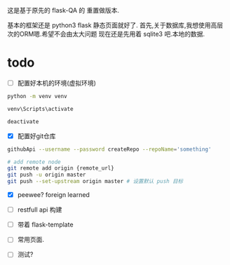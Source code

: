 这是基于原先的 flask-QA 的 重置做版本.

基本的框架还是 python3 flask
静态页面就好了.
首先,关于数据库,我想使用高层次的ORM嗯.希望不会由太大问题
现在还是先用着 sqlite3 吧.本地的数据.

# todo
- [ ] 配置好本机的环境(虚拟环境)
```bash
python -m venv venv

venv\Scripts\activate

deactivate

```

- [x] 配置好git仓库
```bash
githubApi --username --password createRepo --repoName='something'

# add remote node
git remote add origin {remote_url}
git push -u origin master
git push --set-upstream origin master # 设置默认 push 目标
```
- [x] peewee?
foreign learned

- [ ] restfull api 构建

- [ ] 带着 flask-template
- [ ] 常用页面.
- [ ] 测试?




